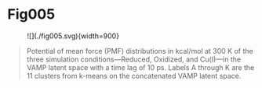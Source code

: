 # Fig005

<figure markdown>
![](./fig005.svg){width=900}
</figure>

> Potential of mean force (PMF) distributions in kcal/mol at 300 K of the three simulation conditions—Reduced, Oxidized, and Cu(I)—in the VAMP latent space with a time lag of 10 ps.
> Labels A through K are the 11 clusters from k-means on the concatenated VAMP latent space.
